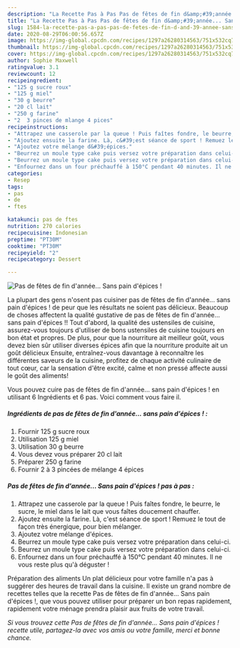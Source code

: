 ```yaml
---
description: "La Recette Pas à Pas Pas de fêtes de fin d&amp;#39;année... Sans pain d&amp;#39;épices !"
title: "La Recette Pas à Pas Pas de fêtes de fin d&amp;#39;année... Sans pain d&amp;#39;épices !"
slug: 1584-la-recette-pas-a-pas-pas-de-fetes-de-fin-d-and-39-annee-sans-pain-d-and-39-epices
date: 2020-08-29T06:00:56.657Z
image: https://img-global.cpcdn.com/recipes/1297a26280314563/751x532cq70/pas-de-fetes-de-fin-dannee-sans-pain-depices-photo-principale-de-la-recette.jpg
thumbnail: https://img-global.cpcdn.com/recipes/1297a26280314563/751x532cq70/pas-de-fetes-de-fin-dannee-sans-pain-depices-photo-principale-de-la-recette.jpg
cover: https://img-global.cpcdn.com/recipes/1297a26280314563/751x532cq70/pas-de-fetes-de-fin-dannee-sans-pain-depices-photo-principale-de-la-recette.jpg
author: Sophie Maxwell
ratingvalue: 3.1
reviewcount: 12
recipeingredient:
- "125 g sucre roux"
- "125 g miel"
- "30 g beurre"
- "20 cl lait"
- "250 g farine"
- "2  3 pinces de mlange 4 pices"
recipeinstructions:
- "Attrapez une casserole par la queue ! Puis faîtes fondre, le beurre, le sucre, le miel dans le lait que vous faîtes doucement chauffer."
- "Ajoutez ensuite la farine. Là, c&#39;est séance de sport ! Remuez le tout de façon très énergique, pour bien mélanger."
- "Ajoutez votre mélange d&#39;épices."
- "Beurrez un moule type cake puis versez votre préparation dans celui-ci."
- "Beurrez un moule type cake puis versez votre préparation dans celui-ci."
- "Enfournez dans un four préchauffé à 150°C pendant 40 minutes. Il ne vous reste plus qu&#39;à déguster !"
categories:
- Resep
tags:
- pas
- de
- ftes

katakunci: pas de ftes 
nutrition: 270 calories
recipecuisine: Indonesian
preptime: "PT30M"
cooktime: "PT30M"
recipeyield: "2"
recipecategory: Dessert

---
```



![Pas de fêtes de fin d&#39;année... Sans pain d&#39;épices !](https://img-global.cpcdn.com/recipes/1297a26280314563/751x532cq70/pas-de-fetes-de-fin-dannee-sans-pain-depices-photo-principale-de-la-recette.jpg)

La plupart des gens n'osent pas cuisiner pas de fêtes de fin d&#39;année... sans pain d&#39;épices ! de peur que les résultats ne soient pas délicieux. Beaucoup de choses affectent la qualité gustative de pas de fêtes de fin d&#39;année... sans pain d&#39;épices !! Tout d'abord, la qualité des ustensiles de cuisine, assurez-vous toujours d'utiliser de bons ustensiles de cuisine toujours en bon état et propres. De plus, pour que la nourriture ait meilleur goût, vous devez bien sûr utiliser diverses épices afin que la nourriture produite ait un goût délicieux Ensuite, entraînez-vous davantage à reconnaître les différentes saveurs de la cuisine, profitez de chaque activité culinaire de tout cœur, car la sensation d'être excité, calme et non pressé affecte aussi le goût des aliments!

<!--inarticleads1-->

Vous pouvez cuire pas de fêtes de fin d&#39;année... sans pain d&#39;épices ! en utilisant 6 Ingrédients et 6 pas. Voici comment vous faire il.

##### Ingrédients de pas de fêtes de fin d&#39;année... sans pain d&#39;épices ! :

1. Fournir 125 g sucre roux
1. Utilisation 125 g miel
1. Utilisation 30 g beurre
1. Vous devez vous préparer 20 cl lait
1. Préparer 250 g farine
1. Fournir 2 à 3 pincées de mélange 4 épices




<!--inarticleads2-->

##### Pas de fêtes de fin d&#39;année... Sans pain d&#39;épices ! pas à pas :

1. Attrapez une casserole par la queue ! Puis faîtes fondre, le beurre, le sucre, le miel dans le lait que vous faîtes doucement chauffer.
1. Ajoutez ensuite la farine. Là, c&#39;est séance de sport ! Remuez le tout de façon très énergique, pour bien mélanger.
1. Ajoutez votre mélange d&#39;épices.
1. Beurrez un moule type cake puis versez votre préparation dans celui-ci.
1. Beurrez un moule type cake puis versez votre préparation dans celui-ci.
1. Enfournez dans un four préchauffé à 150°C pendant 40 minutes. Il ne vous reste plus qu&#39;à déguster !




<!--inarticleads1-->

<p>
Préparation des aliments Un plat délicieux pour votre famille n'a pas à suggérer des heures de travail dans la cuisine. Il existe un grand nombre de recettes telles que la recette Pas de fêtes de fin d&#39;année... Sans pain d&#39;épices !, que vous pouvez utiliser pour préparer un bon repas rapidement, rapidement votre ménage prendra plaisir aux fruits de votre travail.
</p>

<p>
<i>Si vous trouvez cette Pas de fêtes de fin d&#39;année... Sans pain d&#39;épices ! recette utile, partagez-la avec vos amis ou votre famille, merci et bonne chance.</i>
</p>
